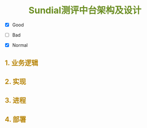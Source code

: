 <h1 style="text-align: center; color: olivedrab">Sundial测评中台架构及设计</h1>

- [X] Good

- [ ] Bad

- [X] Normal

<h2 style="color: darkgoldenrod">1. 业务逻辑</h2>

<h2 style="color: darkgoldenrod">2. 实现</h2>

<h2 style="color: darkgoldenrod">3. 进程</h2>

<h2 style="color: darkgoldenrod">4. 部署</h2>